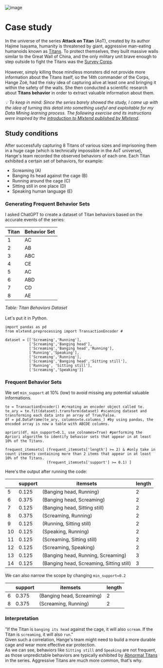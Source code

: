 ![image](https://github.com/user-attachments/assets/fd090d39-1b28-4317-9e2a-92f3cd62255b)
# Case study
In the universe of the series **Attack on Titan** (AoT), created by its author Hajime Isayama, humanity is threatened by giant, aggressive man-eating humanoids known as [Titans](https://attackontitan.fandom.com/wiki/Titan). To protect themselves, they built massive walls similar to the Great Wall of China, and the only military unit brave enough to step outside to fight the Titans was the [Survey Corps](https://attackontitan.fandom.com/wiki/Survey_Corps). </br>
</br>
However, simply killing those mindless monsters did not provide more information about the Titans itself, so the 14th commander of the Corps, Hange Zoë, had the risky idea of capturing alive at least one and bringing it within the safety of the walls. She then conducted a scientific research about **Titans behavior** in order to extract valuable information about them. 

_💡 To keep in mind: Since the series barely showed the study, I came up with the idea of turning this detail into something useful and exploitable for my Data Mining learning process. The following exercise and its instructions were inspired by the [introduction to Mlxtend published by Mlxtend](https://rasbt.github.io/mlxtend/user_guide/frequent_patterns/apriori/#example-1-generating-frequent-itemsets)._

## Study conditions
After successfully capturing 8 Titans of various sizes and imprisoning them in a huge cage (which is technically impossible in the AoT universe), Hange's team recorded the observed behaviors of each one. Each Titan exhibited a certain set of behaviors, for example: </b>
- Screaming (A)
- Banging its head against the cage (B)
- Running around the cage (C)
- Sitting still in one place (D)
- Speaking human language (E) </b>

### Generating Frequent Behavior Sets
I asked ChatGPT to create a dataset of Titan behaviors based on the accurate events of the series:</b>

| Titan | Behavior Set  |
|-------|---------------|
| 1     | AC            |
| 2     | AB            |
| 3     | ABC           |
| 4     | CE            |
| 5     | AC            |
| 6     | ABD           |
| 7     | CD            |
| 8     | AE            |

*Table: Titan Behaviors Dataset* </br>
</br>
Let's put it in Python.
````
import pandas as pd
from mlxtend.preprocessing import TransactionEncoder #

dataset = [['Screaming','Running'],
           ['Screaming','Banging head'],
           ['Screaming','Banging head','Running'],
           ['Running','Speaking'],
           ['Screaming','Running'],
           ['Screaming','Banging head','Sitting still'],
           ['Running', 'Sitting still'],
           ['Screaming','Speaking']]
````
### Frequent Behavior Sets

We set `min_support` at 10% (low) to avoid missing any potential valuable informations.
````
te = TransactionEncoder() #creating an encoder object called te.
te_ary = te.fit(dataset).transform(dataset) #scanning dataset and transforming each data into an array of True/False.
df = pd.DataFrame(te_ary, columns=te.columns_) #by using pandas, the encoded array is now a table with ABCDE columns.

apriori(df, min_support=0.1, use_colnames=True) #performing the Apriori algorithm to identify behavior sets that appear in at least 10% of the Titans.

frequent_itemsets[ (frequent_itemsets['length'] >= 2) & #only take in count itemsets containing more than 2 items that appear in at least 10% of the Titans.
                   (frequent_itemsets['support'] >= 0.1) ]
````
Here's the output after running the code:

|        | support       |itemsets                                |length|
|------- |---------------|----------------------------------------|------|
| 5      | 0.125         |(Banging head, Running)                 |  2   |
| 6      | 0.375         |(Banging head, Screaming)               |  2   |
| 7      | 0.125         |(Banging head, Sitting still)           |  2   |
| 8      | 0.375         |(Screaming, Running)                    |  2   |
| 9      | 0.125         | (Running, Sitting still)               |  2   |
| 10     | 0.125         |(Speaking, Running)                     |  2   |
| 11     | 0.125         |(Screaming, Sitting still)              |  2   |
| 12     | 0.125         | (Screaming, Speaking)                  |   2  |
| 13     | 0.125         |(Banging head, Running, Screaming)      |   3  |
| 14     | 0.125         |(Banging head, Screaming, Sitting still)|   3  |

We can also narrow the scope by changing `min_support=0.2`

|        | support       |itemsets                                |length|
|------- |---------------|----------------------------------------|------|
| 6      | 0.375         |(Banging head, Screaming)               |  2   |
| 8      | 0.375         |(Screaming, Running)                    |  2   |

### Interpretation
"If the Titan is `banging its head` against the cage, it will also `scream`. If the Titan is `screaming`, it will also `run`." </br>
Given such a correlation, Hange's team might need to build a more durable cage and wear more effective ear protection. </br>
As we can see, behaviors like `Sitting still` and `Speaking` are not frequent, as those unpredictable behaviors are typically exhibited by [Abnormal Titans](https://attackontitan.fandom.com/wiki/Abnormal) in the series. Aggressive Titans are much more common, that's why.

